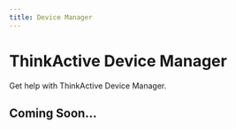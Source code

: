 ```yaml
---
title: Device Manager
---
```


# ThinkActive Device Manager

Get help with ThinkActive Device Manager.

## Coming Soon...